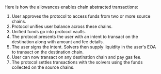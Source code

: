 Here is how the allowances enables chain abstracted transactions:

1. User approves the protocol to access funds from two or more source chains.
2. Protocol unifies user balance across these chains.
3. Unified funds go into protocol vaults.
4. The protocol presents the user with an intent to transact on the destination
   along with amount and fee details.
5. The user signs the intent. Solvers then supply liquidity in the user's EOA
   to transact on the destination chain.
6. User can now transact on any destination chain and pay gas fee.
7. The protocol settles transactions with the solvers using the funds collected
   on the source chains.